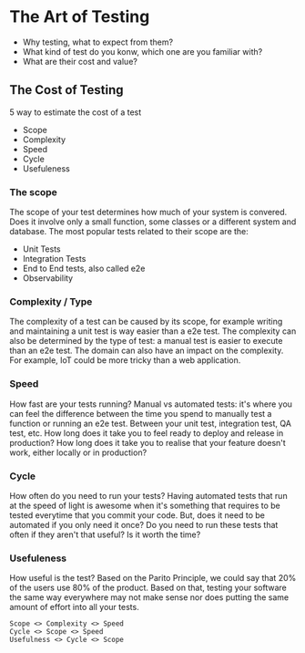 # The Art of Testing

- Why testing, what to expect from them?
- What kind of test do you konw, which one are you familiar with?
- What are their cost and value?


## The Cost of Testing

5 way to estimate the cost of a test

- Scope
- Complexity
- Speed
- Cycle
- Usefuleness


### The scope

The scope of your test determines how much of your system is convered. Does it
involve only a small function, some classes or a different system and database.
The most popular tests related to their scope are the:

- Unit Tests
- Integration Tests
- End to End tests, also called e2e
- Observability


### Complexity / Type

The complexity of a test can be caused by its scope, for example writing
and maintaining a unit test is way easier than a e2e test. The complexity  can 
also be determined by the type of test: a manual test is easier to execute than
an e2e test. The domain can also have an impact on the complexity. For example,
IoT could be more tricky than a web application.


### Speed

How fast are your tests running? Manual vs automated tests: it's where you can feel
the difference between the time you spend to manually test a function or running
an e2e test. Between your unit test, integration test, QA test, etc. How long does
it take you to feel ready to deploy and release in production? How long does
it take you to realise that your feature doesn't work, either locally or in
production?


### Cycle

How often do you need to run your tests? Having automated tests that run at the
speed of light is awesome when it's something that requires to be tested
everytime that you commit your code. But, does it need to be automated if you
only need it once? Do you need to run these tests that often if they aren't that
useful? Is it worth the time?


### Usefuleness

How useful is the test? Based on the Parito Principle, we could say that 20% of 
the users use 80% of the product. Based on that, testing your software the same
way everywhere may not make sense nor does putting the same amount of effort 
into all your tests.


```
Scope <> Complexity <> Speed
Cycle <> Scope <> Speed
Usefulness <> Cycle <> Scope
```
